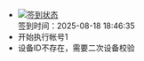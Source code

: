 - [![签到状态](https://github.com/li5bo5/Cloud189-Actions/actions/workflows/main.yml/badge.svg?branch=main)](https://github.com/li5bo5/Cloud189-Actions/actions/workflows/main.yml) <br> 签到时间：2025-08-18 18:46:35
- 开始执行帐号1
- 设备ID不存在，需要二次设备校验
